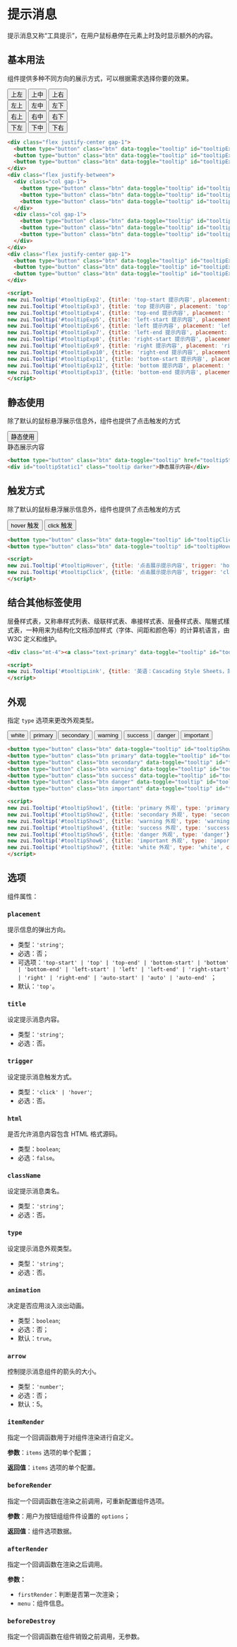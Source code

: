 # 提示消息

提示消息又称“工具提示”，在用户鼠标悬停在元素上时及时显示额外的内容。

## 基本用法

组件提供多种不同方向的展示方式，可以根据需求选择你要的效果。

<Example>
  <div class="w-2/4">
    <div class="flex justify-center gap-1">
      <button type="button" class="btn" data-toggle="tooltip" id="tooltipExp2">上左</button>
      <button type="button" class="btn" data-toggle="tooltip" id="tooltipExp3">上中</button>
      <button type="button" class="btn" data-toggle="tooltip" id="tooltipExp4">上右</button>
    </div>
    <div class="flex justify-between">
      <div class="col gap-1">
        <button type="button" class="btn" data-toggle="tooltip" id="tooltipExp5">左上</button>
        <button type="button" class="btn" data-toggle="tooltip" id="tooltipExp6">左中</button>
        <button type="button" class="btn" data-toggle="tooltip" id="tooltipExp7">左下</button>
      </div>
      <div class="col gap-1">
        <button type="button" class="btn" data-toggle="tooltip" id="tooltipExp8">右上</button>
        <button type="button" class="btn" data-toggle="tooltip" id="tooltipExp9">右中</button>
        <button type="button" class="btn" data-toggle="tooltip" id="tooltipExp10">右下</button>
      </div>
    </div>
    <div class="flex justify-center gap-1">
      <button type="button" class="btn" data-toggle="tooltip" id="tooltipExp11">下左</button>
      <button type="button" class="btn" data-toggle="tooltip" id="tooltipExp12">下中</button>
      <button type="button" class="btn" data-toggle="tooltip" id="tooltipExp13">下右</button>
    </div>
  </div>
</Example>

```html
<div class="flex justify-center gap-1">
  <button type="button" class="btn" data-toggle="tooltip" id="tooltipExp2">上左</button>
  <button type="button" class="btn" data-toggle="tooltip" id="tooltipExp3">上中</button>
  <button type="button" class="btn" data-toggle="tooltip" id="tooltipExp4">上右</button>
</div>
<div class="flex justify-between">
  <div class="col gap-1">
    <button type="button" class="btn" data-toggle="tooltip" id="tooltipExp5">左上</button>
    <button type="button" class="btn" data-toggle="tooltip" id="tooltipExp6">左中</button>
    <button type="button" class="btn" data-toggle="tooltip" id="tooltipExp7">左下</button>
  </div>
  <div class="col gap-1">
    <button type="button" class="btn" data-toggle="tooltip" id="tooltipExp8">右上</button>
    <button type="button" class="btn" data-toggle="tooltip" id="tooltipExp9">右中</button>
    <button type="button" class="btn" data-toggle="tooltip" id="tooltipExp10">右下</button>
  </div>
</div>
<div class="flex justify-center gap-1">
  <button type="button" class="btn" data-toggle="tooltip" id="tooltipExp11">下左</button>
  <button type="button" class="btn" data-toggle="tooltip" id="tooltipExp12">下中</button>
  <button type="button" class="btn" data-toggle="tooltip" id="tooltipExp13">下右</button>
</div>

<script>
new zui.Tooltip('#tooltipExp2', {title: 'top-start 提示内容', placement: 'top-start'});
new zui.Tooltip('#tooltipExp3', {title: 'top 提示内容', placement: 'top'});
new zui.Tooltip('#tooltipExp4', {title: 'top-end 提示内容', placement: 'top-end'});
new zui.Tooltip('#tooltipExp5', {title: 'left-start 提示内容', placement: 'left-start'});
new zui.Tooltip('#tooltipExp6', {title: 'left 提示内容', placement: 'left'});
new zui.Tooltip('#tooltipExp7', {title: 'left-end 提示内容', placement: 'left-end'});
new zui.Tooltip('#tooltipExp8', {title: 'right-start 提示内容', placement: 'right-start'});
new zui.Tooltip('#tooltipExp9', {title: 'right 提示内容', placement: 'right'});
new zui.Tooltip('#tooltipExp10', {title: 'right-end 提示内容', placement: 'right-end'});
new zui.Tooltip('#tooltipExp11', {title: 'bottom-start 提示内容', placement: 'bottom-start'});
new zui.Tooltip('#tooltipExp12', {title: 'bottom 提示内容', placement: 'bottom'});
new zui.Tooltip('#tooltipExp13', {title: 'bottom-end 提示内容', placement: 'bottom-end'});
</script>
```

## 静态使用

除了默认的鼠标悬浮展示信息外，组件也提供了点击触发的方式

<Example class="flex gap-2">
  <button type="button" class="btn" data-toggle="tooltip" href="tooltipStatic1">静态使用</button>
  <div id="tooltipStatic1" class="tooltip darker">静态展示内容</div>
</Example>

```html
<button type="button" class="btn" data-toggle="tooltip" href="tooltipStatic1">静态使用</button>
<div id="tooltipStatic1" class="tooltip darker">静态展示内容</div>
```


## 触发方式

除了默认的鼠标悬浮展示信息外，组件也提供了点击触发的方式

<Example class="flex gap-2">
  <button type="button" class="btn" data-toggle="tooltip" id="tooltipHover">hover 触发</button>
  <button type="button" class="btn" data-toggle="tooltip" id="tooltipClick">click 触发</button>
</Example>

```html
<button type="button" class="btn" data-toggle="tooltip" id="tooltipClick">点击触发</button>
<button type="button" class="btn" data-toggle="tooltip" id="tooltipHover">hover 触发</button>

<script>
new zui.Tooltip('#tooltipHover', {title: '点击展示提示内容', trigger: 'hover'});
new zui.Tooltip('#tooltipClick', {title: '点击展示提示内容', trigger: 'click'});
</script>
```

## 结合其他标签使用

<Example>
  <div class="mt-4"><a class="text-primary -cursor-pointer" data-toggle="tooltip" id="tooltipLink">层叠样式表</a>，又称串样式列表、级联样式表、串接样式表、层叠样式表、階層式樣式表，一种用来为结构化文档添加样式（字体、间距和颜色等）的计算机语言，由 W3C 定义和维护。</div>
</Example>

```html
<div class="mt-4"><a class="text-primary" data-toggle="tooltip" id="tooltipLink">层叠样式表</a>，又称串样式列表、级联样式表、串接样式表、层叠样式表、階層式樣式表，一种用来为结构化文档添加样式（字体、间距和颜色等）的计算机语言，由 W3C 定义和维护。</div>

<script>
new zui.Tooltip('#tooltipLink', {title: '英语：Cascading Style Sheets，简写CSS'});
</script>
```


## 外观

指定 `type` 选项来更改外观类型。

<Example class="flex gap-2 flex-wrap">
  <button type="button" class="btn" data-toggle="tooltip" id="tooltipShow7">white</button>
  <button type="button" class="btn primary" data-toggle="tooltip" id="tooltipShow1">primary</button>
  <button type="button" class="btn secondary" data-toggle="tooltip" id="tooltipShow2">secondary</button>
  <button type="button" class="btn warning" data-toggle="tooltip" id="tooltipShow3">warning</button>
  <button type="button" class="btn success" data-toggle="tooltip" id="tooltipShow4">success</button>
  <button type="button" class="btn danger" data-toggle="tooltip" id="tooltipShow5">danger</button>
  <button type="button" class="btn important" data-toggle="tooltip" id="tooltipShow6">important</button>
</Example>

```html
<button type="button" class="btn" data-toggle="tooltip" id="tooltipShow7">white</button>
<button type="button" class="btn primary" data-toggle="tooltip" id="tooltipShow1">primary</button>
<button type="button" class="btn secondary" data-toggle="tooltip" id="tooltipShow2">secondary</button>
<button type="button" class="btn warning" data-toggle="tooltip" id="tooltipShow3">warning</button>
<button type="button" class="btn success" data-toggle="tooltip" id="tooltipShow4">success</button>
<button type="button" class="btn danger" data-toggle="tooltip" id="tooltipShow5">danger</button>
<button type="button" class="btn important" data-toggle="tooltip" id="tooltipShow6">important</button>

<script>
new zui.Tooltip('#tooltipShow1', {title: 'primary 外观', type: 'primary'});
new zui.Tooltip('#tooltipShow2', {title: 'secondary 外观', type: 'secondary'});
new zui.Tooltip('#tooltipShow3', {title: 'warning 外观', type: 'warning'});
new zui.Tooltip('#tooltipShow4', {title: 'success 外观', type: 'success'});
new zui.Tooltip('#tooltipShow5', {title: 'danger 外观', type: 'danger'});
new zui.Tooltip('#tooltipShow6', {title: 'important 外观', type: 'important'});
new zui.Tooltip('#tooltipShow7', {title: 'white 外观', type: 'white', className: 'text-darker border border-light'});
</script>
```

## 选项

组件属性：

### `placement `

提示信息的弹出方向。

* 类型：`'string'`;
* 必选：否；
* 可选项：`'top-start' | 'top' | 'top-end' | 'bottom-start' | 'bottom' | 'bottom-end' | 'left-start' | 'left' | 'left-end' | 'right-start' | 'right' | 'right-end' | 'auto-start' | 'auto' | 'auto-end' `；
* 默认：`'top'`。


### `title `

设定提示消息内容。

* 类型：`'string'`;
* 必选：否。

### `trigger`

设定提示消息触发方式。

* 类型：`'click' | 'hover'`;
* 必选：否。

### `html`

是否允许消息内容包含 HTML 格式源码。

* 类型：`boolean`;
* 必选：`false`。

### `className`

设定提示消息类名。

* 类型：`'string'`;
* 必选：否。

### `type`

设定提示消息外观类型。

* 类型：`'string'`;
* 必选：否。

### `animation`

决定是否应用淡入淡出动画。

* 类型：`boolean`;
* 必选：否；
* 默认：`true`。

### `arrow`

控制提示消息组件的箭头的大小。

* 类型：`'number'`;
* 必选：否；
* 默认：5。

### `itemRender`

指定一个回调函数用于对组件渲染进行自定义。

**参数**：`items` 选项的单个配置；

**返回值**：`items` 选项的单个配置。

### `beforeRender`

指定一个回调函数在渲染之前调用，可重新配置组件选项。

**参数**：用户为按钮组组件件设置的 `options`；

**返回值**：组件选项数据。


### `afterRender`

指定一个回调函数在渲染之后调用。

**参数：**

* `firstRender`：判断是否第一次渲染；
* `menu`：组件信息。

### `beforeDestroy`

指定一个回调函数在组件销毁之前调用，无参数。


<script>
export default {
    mounted() {
        onZUIReady(() => {
            new zui.Tooltip('#tooltipLink', {title: '英语：Cascading Style Sheets，简写CSS'});
            new zui.Tooltip('#tooltipHover', {title: '鼠标悬浮展示提示内容', trigger: 'hover'});
            new zui.Tooltip('#tooltipClick', {title: '点击展示提示内容', trigger: 'click'});
            
            new zui.Tooltip('#tooltipExp2', {title: 'top-start 提示内容', placement: 'top-start'});
            new zui.Tooltip('#tooltipExp3', {title: 'top 提示内容', placement: 'top'});
            new zui.Tooltip('#tooltipExp4', {title: 'top-end 提示内容', placement: 'top-end'});
            new zui.Tooltip('#tooltipExp5', {title: 'left-start 提示内容', placement: 'left-start'});
            new zui.Tooltip('#tooltipExp6', {title: 'left 提示内容', placement: 'left'});
            new zui.Tooltip('#tooltipExp7', {title: 'left-end 提示内容', placement: 'left-end'});
            new zui.Tooltip('#tooltipExp8', {title: 'right-start 提示内容', placement: 'right-start'});
            new zui.Tooltip('#tooltipExp9', {title: 'right 提示内容', placement: 'right'});
            new zui.Tooltip('#tooltipExp10', {title: 'right-end 提示内容', placement: 'right-end'});
            new zui.Tooltip('#tooltipExp11', {title: 'bottom-start 提示内容', placement: 'bottom-start'});
            new zui.Tooltip('#tooltipExp12', {title: 'bottom 提示内容', placement: 'bottom'});
            new zui.Tooltip('#tooltipExp13', {title: 'bottom-end 提示内容', placement: 'bottom-end'});
            new zui.Tooltip('#tooltipShow1', {title: 'primary 外观', type: 'primary'});
            new zui.Tooltip('#tooltipShow2', {title: 'secondary 外观', type: 'secondary'});
            new zui.Tooltip('#tooltipShow3', {title: 'warning 外观', type: 'warning'});
            new zui.Tooltip('#tooltipShow4', {title: 'success 外观', type: 'success'});
            new zui.Tooltip('#tooltipShow5', {title: 'danger 外观', type: 'danger'});
            new zui.Tooltip('#tooltipShow6', {title: 'important 外观', type: 'important'});
            new zui.Tooltip('#tooltipShow7', {title: 'white 外观', type: 'white', className: 'text-darker border border-light'});
        })
    },
}
</script>

